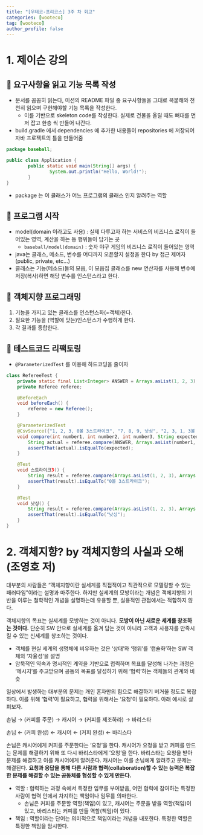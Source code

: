 ```yaml
---
title: "[우테코-프리코스] 3주 차 회고"
categories: [wooteco]
tag: [wooteco]
author_profile: false
---
```


# 1. 제이슨 강의

## 📌 요구사항을 읽고 기능 목록 작성

- 문서를 꼼꼼히 읽는다, 미션의 README 파일 중 요구사항들을 그대로 복붙해와 천천히 읽으며 구현해야할 기능 목록을 작성한다.
  - 이를 기반으로 skeleton code를 작성한다. 실제로 건물을 올릴 때도 뼈대를 먼저 잡고 한층 씩 만들어 나간다.
- build.gradle 에서 dependencies 에 추가한 내용들이 repositories 에 저장되어 자바 프로젝트의 틀을 만들어줌

```java
package baseball;

public class Application {
		public static void main(String[] args) {
				System.out.println("Hello, World!");
		}
}
```

- package 는 이 클래스가 어느 프로그램의 클래스 인지 알려주는 역할

## 📌 프로그램 시작

- model(domain 이라고도 사용) : 실제 다루고자 하는 서비스의 비즈니스 로직이 들어있는 영역, 계산을 하는 등 행위들이 담기는 곳
  - `baseball/model(domain)` : 숫자 야구 게임의 비즈니스 로직이 들어있는 영역
- java는 클래스, 메소드, 변수를 어디까지 오픈할지 설정을 한다 by 접근 제어자 (public, private, etc…)
- 클래스는 기능(메소드)들의 모음, 이 모음집 클래스를 new 연산자를 사용해 변수에 저장(복사)하면 해당 변수를 인스턴스라고 한다.

## 📌 객체지향 프로그래밍

1. 기능을 가지고 있는 클래스를 인스턴스화(=객체)한다.
2. 필요한 기능을 (역할에 맞는)인스턴스가 수행하게 한다.
3. 각 결과를 종합한다.

## 📌 테스트코드 리팩토링

- `@ParameterizedTest` 를 이용해 하드코딩을 줄이자

```java
class RefereeTest {
    private static final List<Integer> ANSWER = Arrays.asList(1, 2, 3);
    private Referee referee;

    @BeforeEach
    void beforeEach() {
        referee = new Referee();
    }

    @ParameterizedTest
    @CsvSource({"1, 2, 3, 0볼 3스트라이크", "7, 8, 9, 낫싱", "2, 3, 1, 3볼 0스트라이크", "1, 3, 2, 2볼 1스트라이크"})
    void compare(int number1, int number2, int number3, String expected) {
        String actual = referee.compare(ANSWER, Arrays.asList(number1, number2, number3));
        assertThat(actual).isEqualTo(expected);
    }

    @Test
    void 스트라이크3() {
        String result = referee.compare(Arrays.asList(1, 2, 3), Arrays.asList(1, 2, 3));
        assertThat(result).isEqualTo("0볼 3스트라이크");
    }

    @Test
    void 낫싱() {
        String result = referee.compare(Arrays.asList(1, 2, 3), Arrays.asList(4, 5, 6));
        assertThat(result).isEqualTo("낫싱");
    }
}
```

# 2. 객체지향? by 객체지향의 사실과 오해 (조영호 저)

대부분의 사람들은 “객체지향이란 실세계를 직접적이고 직관적으로 모델링할 수 있는 패러다임”이라는 설명과 마주한다. 하지만 실세계의 모방이라는 개념은 객체지향의 기반을 이루는 철학적인 개념을 설명하는데 유용할 뿐, 실용적인 관점에서는 적합하지 않다.

객체지향의 목표는 실세계를 모방하는 것이 아니다. **모방이 아닌 새로운 세계를 창조하는 것이다.** 단순히 SW 안으로 실세계를 옮겨 담는 것이 아니라 고객과 사용자를 만족시킬 수 있는 신세계를 창조하는 것이다.

- 객체를 현실 세계의 생명체에 비유하는 것은 ‘상태’와 ‘행위’를 ‘캡슐화’하는 SW 객체의 ‘자율성’을 설명
- 암묵적인 약속과 명시적인 계약을 기반으로 렵력하며 목표를 달성해 나가는 과정은 ‘메시지’를 주고받으며 공동의 목표를 달성하기 위해 ‘협력’하는 객체들의 관계와 비슷

일상에서 발생하는 대부분의 문제는 개인 혼자만의 힘으로 해결하기 버거울 정도로 복잡하다. 이를 위해 ‘협력’이 필요하고, 협력을 위해서는 ‘요청’이 필요하다. 아래 예시로 살펴보자.

손님 → (커피를 주문) → 캐시어 → (커피를 제조하라) → 바리스타

손님 ← (커피 완성) ← 캐시어 ← (커피 완성) ← 바리스타

손님은 캐시어에게 커피를 주문한다는 ‘요청’을 한다. 캐시어가 요청을 받고 커피를 만드는 문제를 해결하기 위해 또 다시 바리스타에게 ‘요청’을 한다. 바리스타는 요청을 받아 문제를 해결하고 이를 캐시어에게 알려준다. 캐시어는 이를 손님에게 알려주고 문제는 해결된다. **요청과 응답을 통해 다른 사람과 협력(collaboration)할 수 있는 능력은 복잡한 문제를 해결할 수 있는 공동체를 형성할 수 있게 만든다.**

- 역할 : 협력하는 과정 속에서 특정한 임무를 부여받음, 어떤 협력에 참여하는 특정한 사람이 협력 안에서 차지하는 책임이나 임무를 의마한다.
  - 손님은 커피를 주문할 역할(책임)이 있고, 캐시어는 주문을 받을 역할(책임)이 있고, 바리스타는 커피를 만들 역할(책임)이 있다.
- 책임 : 역할이라는 단어는 의미적으로 책임이라는 개념을 내포한다. 특정한 역할은 특정한 책임을 암시한다.
